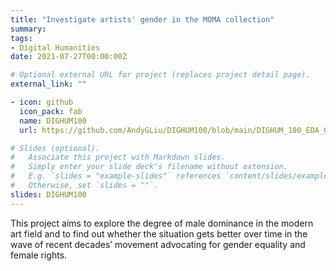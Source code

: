 ```yaml
---
title: "Investigate artists' gender in the MOMA collection"
summary:
tags:
- Digital Humanities
date: 2021-07-27T00:00:00Z

# Optional external URL for project (replaces project detail page).
external_link: ""

- icon: github
  icon_pack: fab
  name: DIGHUM100
  url: https://github.com/AndyGLiu/DIGHUM100/blob/main/DIGHUM_100_EDA_Google_Colab_Final_Version_.ipynb

# Slides (optional).
#   Associate this project with Markdown slides.
#   Simply enter your slide deck's filename without extension.
#   E.g. `slides = "example-slides"` references `content/slides/example-slides.md`.
#   Otherwise, set `slides = ""`.
slides: DIGHUM100
---
```

This project aims to explore the degree of male dominance in the modern art field and to find out whether the situation gets better over time in the wave of recent decades’ movement advocating for gender equality and female rights.
